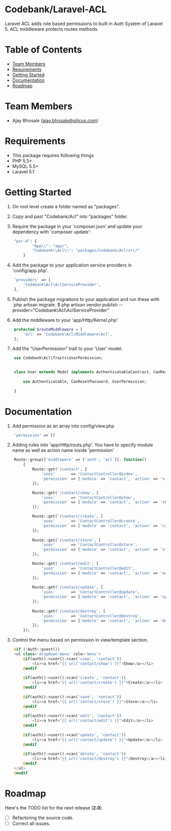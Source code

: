 # Codebank/Laravel-ACL

Laravel ACL adds role based permissions to built in Auth System of Laravel 5. ACL middleware protects routes methods.

# Table of Contents
* [Team Members](#team-members)
* [Requirements](#requirements)
* [Getting Started](#getting-started)
* [Documentation](#documentation)
* [Roadmap](#roadmap)


# <a name="team-members"></a>Team Members

* Ajay Bhosale (ajay.bhosale@silicus.com)

# <a name="requirements"></a>Requirements

* This package requires following things 
* PHP 5.5+
* MySQL 5.5+
* Laravel 5.1

# <a name="getting-started"></a>Getting Started

1. On root level create a folder named as "packages".

2. Copy and past "Codebank/Acl" into "packages" folder.

3. Require the package in your 'composer.json' and update your dependency with 'composer update':
```php
	"psr-4": {
			"App\\": "app/",
			"Codebank\\Acl\\": "packages/Codebank/Acl/src/" 
		}
```
4. Add the package to your application service providers in 'config/app.php'.
```php
	'providers' => [
		'Codebank\Acl\AclServiceProvider',
	],
```
5. Publish the package migrations to your application and run these with `php artisan migrate.
	$ php artisan vendor:publish --provider="Codebank\Acl\AclServiceProvider"

6. Add the middleware to your 'app/Http/Kernel.php'
```php
	protected $routeMiddleware = [
		'acl' => 'Codebank\Acl\Middleware\Acl',
	];
```
7. Add the "UserPermission" trait to your 'User' model.
```php
	use Codebank\Acl\Traits\UserPermission;
	

	class User extends Model implements AuthenticatableContract, CanResetPasswordContract {
	
		use Authenticatable, CanResetPassword, UserPermission;
		
	}
```
# <a name="documentation"></a>Documentation

1. Add permission as an array into config/view.php
```php
	'permission' => []
```
2. Adding rules into 'app/Http/routs.php'. You have to specify module name as well as action name inside 'permission'  
```php	
	Route::group(['middleware' => ['auth', 'acl']], function()
    	{
	        Route::get('/contact', [
	            'uses'       => 'ContactController@index',
	            'permission' => ['module' => 'contact', 'action' => 'view']
	        ]);

	        Route::get('/contact/show', [
	            'uses'       => 'ContactController@show',
	            'permission' => ['module' => 'contact', 'action' => 'show']
	        ]);

	        Route::get('/contact/create', [
	            'uses'       => 'ContactController@create',
	            'permission' => ['module' => 'contact', 'action' => 'create']
	        ]);
	
	        Route::get('/contact/store', [
	            'uses'       => 'ContactController@store',
	            'permission' => ['module' => 'contact', 'action' => 'store']
	        ]);

	        Route::get('/contact/edit', [
	            'uses'       => 'ContactController@edit',
	            'permission' => ['module' => 'contact', 'action' => 'edit']
	        ]);
	
	        Route::get('/contact/update', [
	            'uses'       => 'ContactController@update',
	            'permission' => ['module' => 'contact', 'action' => 'update']
	        ]);
	
	        Route::get('/contact/destroy', [
	            'uses'       => 'ContactController@destroy',
	            'permission' => ['module' => 'contact', 'action' => 'destroy']
	        ]);
    	});
```
3. Control the menu based on permission in view/template section. 
```php
	@if (!Auth::guest())
	<ul class='dropdown-menu' role='menu'>
		@if(auth()->user()->can('view', 'contact'))
			<li><a href="{{ url('contact/show') }}">Show</a></li>
		@endif
		
		@if(auth()->user()->can('create', 'contact'))
			<li><a href="{{ url('contact/create') }}">Create</a></li>
		@endif
		
		@if(auth()->user()->can('save', 'contact'))
			<li><a href="{{ url('contact/store') }}">Store</a></li>
		@endif
		
		@if(auth()->user()->can('edit', 'contact'))
			<li><a href="{{ url('contact/edit') }}">Edit</a></li>
		@endif
		
		@if(auth()->user()->can('update', 'contact'))
			<li><a href="{{ url('contact/update') }}">Update</a></li>
		@endif
		
		@if(auth()->user()->can('delete', 'contact'))
			<li><a href="{{ url('contact/destroy') }}">Destroy</a></li>
		@endif
	</ul>
	@endif
```
# <a name="roadmap"></a>Roadmap

Here's the TODO list for the next release (**2.0**).

* [ ] Refactoring the source code.
* [ ] Correct all issues.
